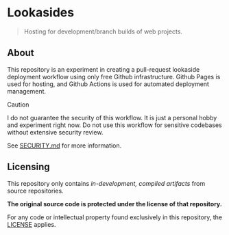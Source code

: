 # Lookasides

> Hosting for development/branch builds of web projects.

## About

This repository is an experiment in creating a pull-request lookaside deployment workflow using only free Github infrastructure.
Github Pages is used for hosting, and Github Actions is used for automated deployment management.

> [!CAUTION]
> I do not guarantee the security of this workflow.
> It is just a personal hobby and experiment right now.
> Do not use this workflow for sensitive codebases without extensive security review.
>
> See [SECURITY.md](SECURITY.md) for more information.

## Licensing

This repository only contains *in-development, compiled artifacts* from source repositories.

**The original source code is protected under the license of that repository.**

For any code or intellectual property found exclusively in this repository, the [LICENSE](LICENSE) applies.
